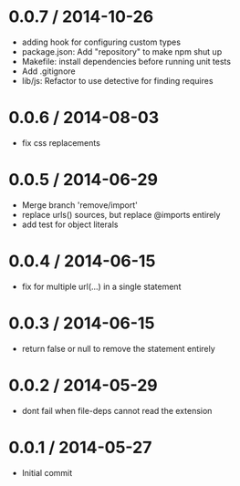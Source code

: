 
0.0.7 / 2014-10-26
==================

  * adding hook for configuring custom types
  * package.json: Add "repository" to make npm shut up
  * Makefile: install dependencies before running unit tests
  * Add .gitignore
  * lib/js: Refactor to use detective for finding requires

0.0.6 / 2014-08-03
==================

 * fix css replacements

0.0.5 / 2014-06-29
==================

 * Merge branch 'remove/import'
 * replace urls() sources, but replace @imports entirely
 * add test for object literals

0.0.4 / 2014-06-15
==================

 * fix for multiple url(...) in a single statement

0.0.3 / 2014-06-15
==================

 * return false or null to remove the statement entirely

0.0.2 / 2014-05-29
==================

 * dont fail when file-deps cannot read the extension

0.0.1 / 2014-05-27
==================

 * Initial commit
